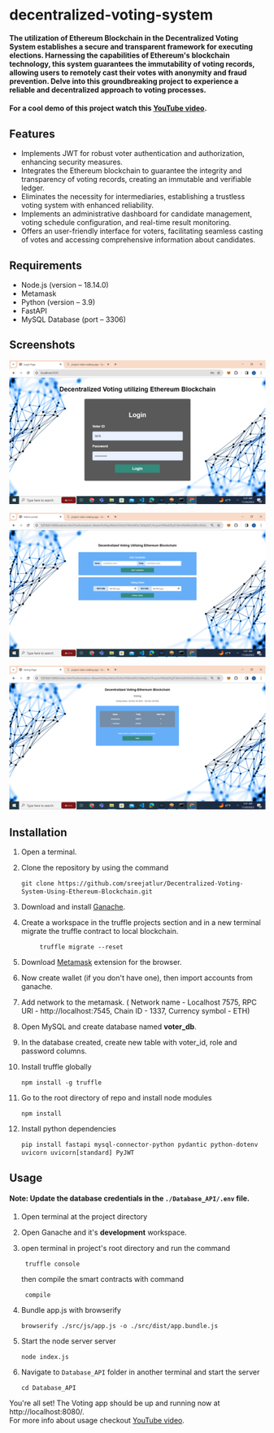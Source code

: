# decentralized-voting-system

#### The utilization of Ethereum Blockchain in the Decentralized Voting System establishes a secure and transparent framework for executing elections. Harnessing the capabilities of Ethereum's blockchain technology, this system guarantees the immutability of voting records, allowing users to remotely cast their votes with anonymity and fraud prevention. Delve into this groundbreaking project to experience a reliable and decentralized approach to voting processes.

#### For a cool demo of this project watch this [YouTube video](https://www.youtube.com/watch?v=6s_BY-M3IGY&ab_channel=ManideepMeda).

## Features

- Implements JWT for robust voter authentication and authorization, enhancing security measures.
- Integrates the Ethereum blockchain to guarantee the integrity and transparency of voting records, creating an immutable and verifiable ledger.
- Eliminates the necessity for intermediaries, establishing a trustless voting system with enhanced reliability.
- Implements an administrative dashboard for candidate management, voting schedule configuration, and real-time result monitoring.
- Offers an user-friendly interface for voters, facilitating seamless casting of votes and accessing comprehensive information about candidates.

## Requirements

- Node.js (version – 18.14.0)
- Metamask
- Python (version – 3.9)
- FastAPI
- MySQL Database (port – 3306)

## Screenshots

![Login Page](https://github.com/sreejaatlur/decentralized-voting-system/blob/main/public/loginss.png)

![Admin Page](https://github.com/sreejaatlur/decentralized-voting-system/blob/main/public/adminss.png)

![Voter Page](https://github.com/sreejaatlur/decentralized-voting-system/blob/main/public/indexss.png)

## Installation

1.  Open a terminal.

2.  Clone the repository by using the command

        git clone https://github.com/sreejatlur/Decentralized-Voting-System-Using-Ethereum-Blockchain.git

3.  Download and install [Ganache](https://trufflesuite.com/ganache/).

4.  Create a workspace in the truffle projects section and in a new terminal migrate the truffle contract to local blockchain.

             truffle migrate --reset

6.  Download [Metamask](https://metamask.io/download/) extension for the browser.

7.  Now create wallet (if you don't have one), then import accounts from ganache.

8.  Add network to the metamask. ( Network name - Localhost 7575, RPC URl - http://localhost:7545, Chain ID - 1337, Currency symbol - ETH)

9.  Open MySQL and create database named <b>voter_db</b>.

10.  In the database created, create new table with voter_id, role and password columns.

11. Install truffle globally

        npm install -g truffle

12. Go to the root directory of repo and install node modules

        npm install

13. Install python dependencies

        pip install fastapi mysql-connector-python pydantic python-dotenv uvicorn uvicorn[standard] PyJWT

## Usage

#### Note: Update the database credentials in the `./Database_API/.env` file.

1.  Open terminal at the project directory

2.  Open Ganache and it's <b>development</b> workspace.

3.  open terminal in project's root directory and run the command

         truffle console

    then compile the smart contracts with command

         compile

4.  Bundle app.js with browserify

        browserify ./src/js/app.js -o ./src/dist/app.bundle.js

5.  Start the node server server

        node index.js

6.  Navigate to `Database_API` folder in another terminal and start the server

        cd Database_API

You're all set! The Voting app should be up and running now at http://localhost:8080/.<br>
For more info about usage checkout [YouTube video](https://www.youtube.com/watch?v=6s_BY-M3IGY&ab_channel=ManideepMeda).
